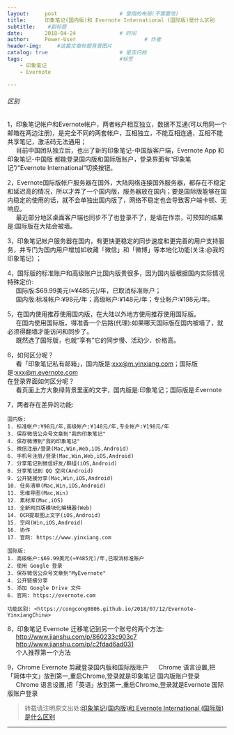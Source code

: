 ```yaml
---
layout:     post                    # 使用的布局(不需要改)
title:      印象笔记(国内版)和 Evernote International (国际版)是什么区别               # 标题 
subtitle:    #副标题
date:       2018-04-24              # 时间
author:     Power-User                      # 作者
header-img:     #这篇文章标题背景图片
catalog: true                       # 是否归档
tags:                               #标签
    - 印象笔记
    - Evernote

---
```


###### 区别
1，印象笔记帐户和Evernote帐户，两者帐户相互独立，数据不互通(可以用同一个邮箱在两边注册)，是完全不同的两套帐户，互相独立，不能互相连通，互相不能共享笔记，激活码无法通用；<br>
&nbsp;&nbsp;&nbsp;&nbsp;&nbsp;目前中国团队独立后，也出了新的印象笔记-中国版客户端，Evernote App 和印象笔记-中国版 都能登录国内版和国际版账户，登录界面有“印象笔记”/“Evernote International”切换按钮。

2，Evernote国际版帐户服务器在国外，大陆网络连接国外服务器，都存在不稳定和延迟高的情况，所以才弄了一个国内版，服务器放在国内；要是国际版能够在国内稳定的使用的话，就不会单独出国内版了，网络不稳定也会导致客户端卡顿、无响应。<br>
&nbsp;&nbsp;&nbsp;&nbsp;&nbsp;最近部分地区桌面客户端也同步不了也登录不了，是墙在作祟，可预知的结果是:国际版在大陆会被墙。

3，印象笔记帐户服务器在国内，有更快更稳定的同步速度和更完善的用户支持服务，并专门为国内用户增加如收藏「微信」和「微博」等本地化功能(关注:@我的印象笔记) ；
<!--
4，公开链接分享笔记功能，目前国际版可用，国内版被迫关闭了，因为大象没有「内容审核过滤」系统，因此功能被 ZF 叫停了。<br>
&nbsp;&nbsp;&nbsp;&nbsp;&nbsp;国际版在国内访问不稳定，即使链接分享给别人，别人打开也慢的，有些地区有些网络甚至无法打开。
-->
4，国际版的标准账户和高级账户比国内版贵很多，因为国内版根据国内实际情况特殊定价:<br/>
&nbsp;&nbsp;&nbsp;&nbsp;&nbsp;国际版:$69.99美元(≈¥485元)/年，已取消标准账户；<br/>
&nbsp;&nbsp;&nbsp;&nbsp;&nbsp;国内版:标准帐户:¥98元/年；高级帐户:¥148元/年；专业帐户:¥198元/年。

5，在国内使用推荐使用国内版，在大陆以外地方使用推荐使用国际版。<br/>
&nbsp;&nbsp;&nbsp;&nbsp;&nbsp;在国内使用国际版，得准备一个后路(代理):如果哪天国际版在国内被墙了，就必须得翻墙才能访问和同步了。<br/>
&nbsp;&nbsp;&nbsp;&nbsp;&nbsp;既然选了国际版，也就“享有”它的同步慢、活动少、价格高。

6，如何区分呢？<br>
&nbsp;&nbsp;&nbsp;&nbsp;&nbsp;看「印象笔记私有邮箱」，国内版是:xxx@m.yinxiang.com；国际版是:xxx@m.evernote.com<br>
在登录界面如何区分呢？<br>
&nbsp;&nbsp;&nbsp;&nbsp;&nbsp;看页面上方大象绿背景里面的文字，国内版是:印象笔记；国际版是:Evernote

7，两者存在差异的功能:

	国内版:
	1. 标准帐户:¥98元/年,高级帐户:¥148元/年,专业帐户:¥198元/年
	3. 保存微信公众号文章到"我的印象笔记"
	4. 保存微博到"我的印象笔记"
	5. 微信注册/登录(Mac,Win,Web,iOS,Android)
	6. 手机号注册/登录(Mac,Win,Web,iOS,Android)
	7. 分享笔记到微信好友/群组(iOS,Android)
	8. 分享笔记到 QQ 空间(Android)
	9. 公开链接分享(Mac,Win,iOS,Android)
	10. 任务清单(Mac,Win,iOS,Android)
	11. 思维导图(Mac,Win)
	12. 素材库(Mac,iOS)
	13. 全新网页版模块化编辑器(Web)
	14. OCR提取图上文字(iOS,Android)
	15. 空间(Win,iOS,Android)
	16. 协作
	17. 官网: https://www.yinxiang.com

	国际版:
	1. 高级帐户:$69.99美元(≈¥485元)/年,已取消标准账户
	2. 使用 Google 登录
	3. 保存微信公众号文章到"MyEvernote"
	4. 公开链接分享
	5. 添加 Google Drive 文件
	6. 官网: https://evernote.com

	功能区别: <https://congcong0806.github.io/2018/07/12/Evernote-YinxiangChina>

8，印象笔记 Evernote 迁移笔记到另一个账号的两个方法:<br/>
&nbsp;&nbsp;&nbsp;&nbsp;&nbsp;<http://www.jianshu.com/p/860233c903c7><br/>
&nbsp;&nbsp;&nbsp;&nbsp;&nbsp;<http://www.jianshu.com/p/c2fdad6ad031><br/>
&nbsp;&nbsp;&nbsp;&nbsp;&nbsp;个人推荐第一个方法

9，Chrome Evernote 剪藏登录国内版和国际版账户
&nbsp;&nbsp;&nbsp;&nbsp;&nbsp;Chrome 语言设置,把「简体中文」放到第一,重启Chrome,登录就是印象笔记 国内版账户登录
&nbsp;&nbsp;&nbsp;&nbsp;&nbsp;Chrome 语言设置,把「英语」放到第一,重启Chrome,登录就是Evernote 国际版账户登录

> 转载请注明原文出处:[印象笔记(国内版)和 Evernote International (国际版)是什么区别](https://congcong0806.github.io/2018/04/24/evernote-yinxiang)

- - - -

###